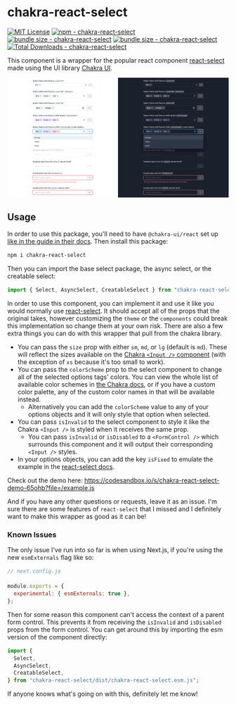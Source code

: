 # chakra-react-select

[![MIT License](https://badgen.net/github/license/csandman/chakra-react-select "MIT License")](LICENSE)
[![npm - chakra-react-select](https://img.shields.io/npm/v/chakra-react-select "chakra-react-select npm")](https://www.npmjs.com/package/chakra-react-select)
[![bundle size - chakra-react-select](https://badgen.net/bundlephobia/min/chakra-react-select "chakra-react-select bundlephobia")](https://bundlephobia.com/result?p=chakra-react-select)
[![bundle size - chakra-react-select](https://badgen.net/bundlephobia/minzip/chakra-react-select "chakra-react-select bundlephobia")](https://bundlephobia.com/result?p=chakra-react-select)
[![Total Downloads - chakra-react-select](https://badgen.net/npm/dt/chakra-react-select?color=blue "chakra-react-select npm downloads")](https://bundlephobia.com/result?p=chakra-react-select)

This component is a wrapper for the popular react component [react-select](https://react-select.com/home) made using the UI library [Chakra UI](https://chakra-ui.com/).

![Chakra React Select Banner](https://raw.githubusercontent.com/csandman/chakra-react-select/main/github/chakra-react-select.png)

## Usage

In order to use this package, you'll need to have `@chakra-ui/react` set up [like in the guide in their docs](https://chakra-ui.com/docs/getting-started#installation). Then install this package:

```sh
npm i chakra-react-select
```

Then you can import the base select package, the async select, or the creatable select:

```js
import { Select, AsyncSelect, CreatableSelect } from "chakra-react-select";
```

In order to use this component, you can implement it and use it like you would normally use [react-select](https://react-select.com/home). It should accept all of the props that the original takes, however customizing the `theme` or the `components` could break this implementation so change them at your own risk. There are also a few extra things you can do with this wrapper that pull from the chakra library.

- You can pass the `size` prop with either `sm`, `md`, or `lg` (default is `md`). These will reflect the sizes available on the [Chakra `<Input />` component](https://chakra-ui.com/docs/form/input#changing-the-size-of-the-input) (with the exception of `xs` because it's too small to work).
- You can pass the `colorScheme` prop to the select component to change all of the selected options tags' colors. You can view the whole list of available color schemes in [the Chakra docs](https://chakra-ui.com/docs/data-display/tag#props), or if you have a custom color palette, any of the custom color names in that will be available instead.
  - Alternatively you can add the `colorScheme` value to any of your options objects and it will only style that option when selected.
- You can pass `isInvalid` to the select component to style it like the Chakra `<Input />` is styled when it receives the same prop.
  - You can pass `isInvalid` or `isDisabled` to a `<FormControl />` which surrounds this component and it will output their corresponding `<Input />` styles.
- In your options objects, you can add the key `isFixed` to emulate the example in the [react-select docs](https://react-select.com/home#fixed-options).

Check out the demo here: https://codesandbox.io/s/chakra-react-select-demo-65ohb?file=/example.js

And if you have any other questions or requests, leave it as an issue. I'm sure there are some features of `react-select` that I missed and I definitely want to make this wrapper as good as it can be!

### Known Issues

The only issue I've run into so far is when using Next.js, if you're using the new `esmExternals` flag like so:

```js
// next.config.js

module.exports = {
  experimental: { esmExternals: true },
};
```

Then for some reason this component can't access the context of a parent form control. This prevents it from receiving the `isInvalid` and `isDisabled` props from the form control. You can get around this by importing the esm version of the component directly:

```js
import {
  Select,
  AsyncSelect,
  CreatableSelect,
} from "chakra-react-select/dist/chakra-react-select.esm.js";
```

If anyone knows what's going on with this, definitely let me know!
